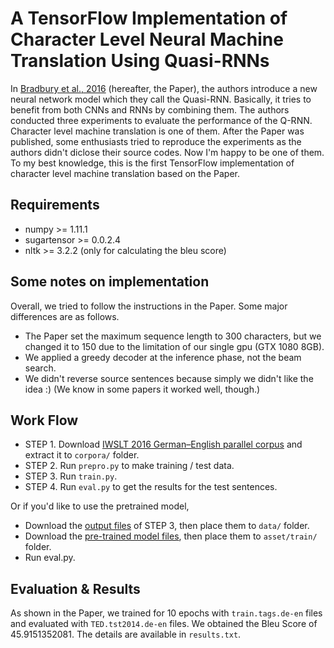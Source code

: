 # A TensorFlow Implementation of Character Level Neural Machine Translation Using Quasi-RNNs

In [Bradbury et al., 2016](https://arxiv.org/abs/1611.01576) (hereafter, the Paper), the authors introduce a new neural network model which they call the Quasi-RNN. Basically, it tries to benefit from both CNNs and RNNs by combining them. The authors conducted three experiments to evaluate the performance of the Q-RNN. Character level machine translation is one of them. After the Paper was published, some enthusiasts tried to reproduce the experiments as the authors didn't diclose their source codes. Now I'm happy to be one of them. To my best knowledge, this is the first TensorFlow implementation of character level machine translation based on the Paper.

## Requirements
  * numpy >= 1.11.1
  * sugartensor >= 0.0.2.4
  * nltk >= 3.2.2 (only for calculating the bleu score)

## Some notes on implementation

Overall, we tried to follow the instructions in the Paper. Some major differences are as follows.

* The Paper set the maximum sequence length to 300 characters, but we changed it to 150 due to the limitation of our single gpu (GTX 1080 8GB).
* We applied a greedy decoder at the inference phase, not the beam search.
* We didn't reverse source sentences because simply we didn't like the idea :) (We know in some papers it worked well, though.)


## Work Flow

* STEP 1. Download [IWSLT 2016 German–English parallel corpus](https://wit3.fbk.eu/download.php?release=2016-01&type=texts&slang=de&tlang=en) and extract it to `corpora/` folder.
* STEP 2. Run `prepro.py` to make training / test data.
* STEP 3. Run `train.py`.
* STEP 4. Run `eval.py` to get the results for the test sentences.

Or if you'd like to use the pretrained model,

* Download the [output files](https://drive.google.com/open?id=0B0ZXk88koS2KcU5vTjlhcFpwQUk) of STEP 3, then place them to `data/` folder.
* Download the [pre-trained model files](https://drive.google.com/open?id=0B0ZXk88koS2KcUtFblFiai1BM0k), then place them to `asset/train/` folder.
* Run eval.py.

## Evaluation & Results

As shown in the Paper, we trained for 10 epochs with `train.tags.de-en` files and evaluated with `TED.tst2014.de-en` files. We obtained the Bleu Score of 45.9151352081. The details are available in `results.txt`.


	







